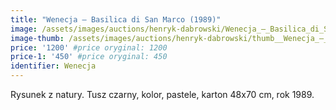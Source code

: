 ```yaml
---
title: "Wenecja – Basilica di San Marco (1989)"
image: /assets/images/auctions/henryk-dabrowski/Wenecja_–_Basilica_di_San_Marco_(1989).jpg
image-thumb: /assets/images/auctions/henryk-dabrowski/thumb__Wenecja_–_Basilica_di_San_Marco_(1989).jpg
price: '1200' #price oryginal: 1200
price-1: '450' #price oryginal: 450
identifier: Wenecja
---
```


Rysunek z natury. Tusz czarny, kolor, pastele, karton 48x70 cm, rok 1989.